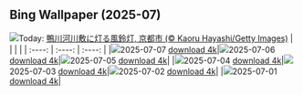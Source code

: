 ## Bing Wallpaper (2025-07)
![](https://cn.bing.com/th?id=OHR.Tanabata2025_JA-JP0218360290_UHD.jpg&w=1000)Today: [鴨川河川敷に灯る風鈴灯, 京都市 (© Kaoru Hayashi/Getty Images)](https://cn.bing.com/th?id=OHR.Tanabata2025_JA-JP0218360290_UHD.jpg&rf=LaDigue_UHD.jpg&pid=hp&w=3840&h=2160&rs=1&c=4)
|      |      |      |
| :----: | :----: | :----: |
|![](https://cn.bing.com/th?id=OHR.Tanabata2025_JA-JP0218360290_UHD.jpg&pid=hp&w=384&h=216&rs=1&c=4)2025-07-07 [download 4k](https://cn.bing.com/th?id=OHR.Tanabata2025_JA-JP0218360290_UHD.jpg&rf=LaDigue_UHD.jpg&pid=hp&w=3840&h=2160&rs=1&c=4)|![](https://cn.bing.com/th?id=OHR.MesquiteFlats_JA-JP8164814192_UHD.jpg&pid=hp&w=384&h=216&rs=1&c=4)2025-07-06 [download 4k](https://cn.bing.com/th?id=OHR.MesquiteFlats_JA-JP8164814192_UHD.jpg&rf=LaDigue_UHD.jpg&pid=hp&w=3840&h=2160&rs=1&c=4)|![](https://cn.bing.com/th?id=OHR.TourCyclists_JA-JP7957952597_UHD.jpg&pid=hp&w=384&h=216&rs=1&c=4)2025-07-05 [download 4k](https://cn.bing.com/th?id=OHR.TourCyclists_JA-JP7957952597_UHD.jpg&rf=LaDigue_UHD.jpg&pid=hp&w=3840&h=2160&rs=1&c=4)|
|![](https://cn.bing.com/th?id=OHR.SecedaPeak_JA-JP7772253981_UHD.jpg&pid=hp&w=384&h=216&rs=1&c=4)2025-07-04 [download 4k](https://cn.bing.com/th?id=OHR.SecedaPeak_JA-JP7772253981_UHD.jpg&rf=LaDigue_UHD.jpg&pid=hp&w=3840&h=2160&rs=1&c=4)|![](https://cn.bing.com/th?id=OHR.RainbowRiver_JA-JP7583183252_UHD.jpg&pid=hp&w=384&h=216&rs=1&c=4)2025-07-03 [download 4k](https://cn.bing.com/th?id=OHR.RainbowRiver_JA-JP7583183252_UHD.jpg&rf=LaDigue_UHD.jpg&pid=hp&w=3840&h=2160&rs=1&c=4)|![](https://cn.bing.com/th?id=OHR.MaroonClownfish_JA-JP7352602108_UHD.jpg&pid=hp&w=384&h=216&rs=1&c=4)2025-07-02 [download 4k](https://cn.bing.com/th?id=OHR.MaroonClownfish_JA-JP7352602108_UHD.jpg&rf=LaDigue_UHD.jpg&pid=hp&w=3840&h=2160&rs=1&c=4)|
|![](https://cn.bing.com/th?id=OHR.CanadaDayFogo_JA-JP7164591765_UHD.jpg&pid=hp&w=384&h=216&rs=1&c=4)2025-07-01 [download 4k](https://cn.bing.com/th?id=OHR.CanadaDayFogo_JA-JP7164591765_UHD.jpg&rf=LaDigue_UHD.jpg&pid=hp&w=3840&h=2160&rs=1&c=4)|